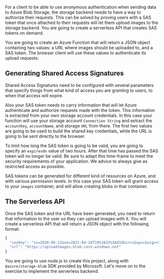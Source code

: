 For a client to be able to use anonymous authentication when sending data to Azure Blob Storage, the storage backend needs to have a way to authorize their requests. This can be solved by proving users with a SAS token that once attached to their requests will let them upload images to the storage backend. You are going to create a serverless API that creates SAS tokens on demand.

You are going to create an Azure Function that will return a JSON object containing two values: a URL where images should be uploaded to, and a SAS token. The browser client will use these values to authenticate its upload requests.

## Generating Shared Access Signatures

Shared Access Signatures need to be configured with several parameters that specify things from what kind of access you are granting to users, to when that access will expire. 

Also your SAS token needs to carry information that will let Azure authenticate and authorize requests made with the token. This information is extracted from your own storage account credentials. In this case your function will use your storage account `Connection String` and extract the `accountKey`, `accountName`, and storage `URL` from there. The first two values are going to be used to build the shared key credentials, while the URL is going to be sent directly to the browser.

To limit how long the SAS token is going to be valid, you are going to specify an `expiresOn` value of two hours. After that time has passed the SAS token will no longer be valid. Be sure to adapt this time-frame to meet the security requirements of your application. We advice to always give as restricted access as possible.

SAS tokens can be generated for different kind of resources on Azure, and with various permission levels. In this case your SAS token will grant access to your `images` container, and will allow creating blobs in that container.

## The Serverless API

Once the SAS token and the URL have been generated, you need to return that information to the user so they can upload images with it. You will create a serverless API that will return a JSON object with the following format:

```javascript
{
  "sasKey": "sv=2020-06-12&se=2021-04-26T19%3A32%3A43Z&sr=c&sp=c&sig=<SecretSignature>",
  "url": "https://uploadimages.blob.core.windows.net"
}
```

You are going to use node.js to create this project, along with `@azure/storage-blob` SDK provided by Microsoft. Let's move on to the exercise to implement the serverless backend.
